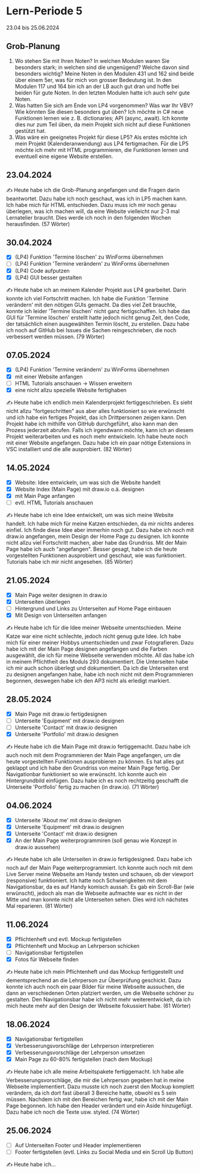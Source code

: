 # Lern-Periode 5

23.04 bis 25.06.2024

## Grob-Planung

1. Wo stehen Sie mit Ihren Noten? In welchen Modulen waren Sie besonders stark; in welchen sind die ungenügend? Welche davon sind besonders wichtig?
   Meine Noten in den Modulen 431 und 162 sind beide über einem 5er, was für mich von grosser Bedeutung ist. In den Modulen 117 und 164 bin ich an der LB auch gut dran und hoffe     bei beiden für gute Noten. In den letzten Modulen hatte ich auch sehr gute Noten.
2. Was hatten Sie sich am Ende von LP4 vorgenommen? Was war Ihr VBV? Wie könnten Sie diesen besonders gut üben?
   Ich möchte in C# neue Funktionen lernen wie z. B. dictionaries; API (async, await). Ich konnte dies nur zum Teil üben, da mein Projekt sich nicht auf diese Funktionen gestützt    hat.
4. Was wäre ein geeignetes Projekt für diese LP5?
   Als erstes möchte ich mein Projekt (Kalenderanwendung) aus LP4 fertigmachen. Für die LP5 möchte ich mehr mit HTML programmieren, die Funktionen lernen und eventuell eine eigene Website erstellen.

## 23.04.2024

✍️ Heute habe ich die Grob-Planung angefangen und die Fragen darin beantwortet. Dazu habe ich noch geschaut, was ich in LP5 machen kann. Ich habe mich für HTML entschieden. Dazu muss ich mir noch genau überlegen, was ich machen will, da eine Website vielleicht nur 2-3 mal Lernatelier braucht. Dies werde ich noch in den folgenden Wochen herausfinden. (57 Wörter)

## 30.04.2024

- [x] (LP4) Funktion 'Termine löschen' zu WinForms übernehmen
- [ ] (LP4) Funktion 'Termine verändern' zu WinForms übernehmen
- [x] (LP4) Code aufputzen
- [x] (LP4) GUI besser gestalten

✍️ Heute habe ich an meinem Kalender Projekt aus LP4 gearbeitet. Darin konnte ich viel Fortschritt machen. Ich habe die Funktion 'Termine verändern' mit den nötigen GUIs gemacht. Da dies viel Zeit brauchte, konnte ich leider 'Termine löschen' nicht ganz fertigschaffen. Ich habe das GUI für 'Termine löschen' erstellt hatte jedoch nicht genug Zeit, den Code, der tatsächlich einen ausgewählten Termin löscht, zu erstellen. Dazu habe ich noch auf GitHub bei Issues die Sachen reingeschrieben, die noch verbessert werden müssen. (79 Wörter)

## 07.05.2024

- [x] (LP4) Funktion 'Termine verändern' zu WinForms übernehmen
- [x] mit einer Website anfangen
- [ ] HTML Tutorials anschauen -> Wissen erweitern
- [x] eine nicht allzu spezielle Website fertighaben

✍️ Heute habe ich endlich mein Kalenderprojekt fertiggeschrieben. Es sieht nicht allzu "fortgeschritten" aus aber alles funktioniert so wie erwünscht und ich habe ein fertiges Projekt, das ich Drittpersonen zeigen kann. Den Projekt habe ich mithilfe von GitHub durchgeführt, also kann man den Prozess jederzeit abrufen. Falls ich irgendwann möchte, kann ich an diesem Projekt weiterarbeiten und es noch mehr entwickeln. Ich habe heute noch mit einer Website angefangen. Dazu habe ich ein paar nötige Extensions in VSC installiert und die alle ausprobiert. (82 Wörter)

## 14.05.2024

- [x] Website: Idee entwickeln, um was sich die Website handelt
- [x] Website Index (Main Page) mit draw.io o.ä. designen
- [x] mit Main Page anfangen
- [ ] evtl. HTML Tutorials anschauen

✍️ Heute habe ich eine Idee entwickelt, um was sich meine Website handelt. Ich habe mich für meine Katzen entschieden, da mir nichts anderes einfiel. Ich finde diese Idee aber immerhin noch gut. Dazu habe ich noch mit draw.io angefangen, mein Design der Home Page zu designen. Ich konnte nicht allzu viel Fortschritt machen, aber habe das Grundriss. Mit der Main Page habe ich auch "angefangen". Besser gesagt, habe ich die heute vorgestellten Funktionen ausprobiert und geschaut, wie was funktioniert. Tutorials habe ich mir nicht angesehen. (85 Wörter)

## 21.05.2024

- [x] Main Page weiter designen in draw.io
- [x] Unterseiten überlegen
- [ ] Hintergrund und Links zu Unterseiten auf Home Page einbauen
- [x] Mit Design von Unterseiten anfangen

✍️ Heute habe ich für die Idee meiner Webseite umentschieden. Meine Katze war eine nicht schlechte, jedoch nicht genug gute Idee. Ich habe mich für einer meiner Hobbys umentschieden und zwar Fotografieren. Dazu habe ich mit der Main Page designen angefangen und die Farben ausgewählt, die ich für meine Webseite verwenden möchte. All das habe ich in meinem Pflichtheit des Moduls 293 dokumentiert. Die Unterseiten habe ich mir auch schon überlegt und dokumentiert. Da ich die Unterseiten erst zu designen angefangen habe, habe ich noch nicht mit dem Programmieren begonnen, deswegen habe ich den AP3 nicht als erledigt markiert.

## 28.05.2024

- [x] Main Page mit draw.io fertigdesignen
- [ ] Unterseite 'Equipment' mit draw.io designen
- [ ] Unterseite 'Contact' mit draw.io designen
- [x] Unterseite 'Portfolio' mit draw.io designen

✍️ Heute habe ich die Main Page mit draw.io fertiggemacht. Dazu habe ich auch noch mit dem Programmieren der Main Page angefangen, um die heute vorgestellten Funktionen ausprobieren zu können. Es hat alles gut geklappt und ich habe den Grundriss von meiner Main Page fertig. Der Navigationbar funktioniert so wie erwünscht. Ich konnte auch ein Hintergrundbild einfügen. Dazu habe ich es noch rechtzeitig geschafft die Unterseite 'Portfolio' fertig zu machen (in draw.io). (71 Wörter)

## 04.06.2024

- [x] Unterseite 'About me' mit draw.io designen
- [x] Unterseite 'Equipment' mit draw.io designen
- [x] Unterseite 'Contact' mit draw.io designen
- [x] An der Main Page weiterprogrammiren (soll genau wie Konzept in draw.io aussehen)

✍️ Heute habe ich alle Unterseiten in draw.io fertigdesigned. Dazu habe ich noch auf der Main Page weiterprogrammiert. Ich konnte auch noch mit dem Live Server meine Webseite am Handy testen und schauen, ob der viewport (responsive) funktioniert. Ich hatte noch Schwierigkeiten mit dem Navigationsbar, da es auf Handy komisch aussah. Es gab ein Scroll-Bar (wie erwünscht), jedoch als man die Webseite aufmachte war es nicht in der Mitte und man konnte nicht alle Unterseiten sehen. Dies wird ich nächstes Mal reparieren. (81 Wörter)

## 11.06.2024

- [x] Pflichtenheft und evtl. Mockup fertigstellen
- [x] Pflichtenheft und Mockup an Lehrperson schicken
- [ ] Navigationsbar fertigstellen
- [x] Fotos für Webseite finden

✍️ Heute habe ich mein Pflichtenheft und das Mockup fertiggestellt und dementsprechend an die Lehrperson zur Überprüfung geschickt. Dazu konnte ich auch noch ein paar Bilder für meine Webseite aussuchen, die dann an verschiedenen Orten platziert werden, um die Webseite schöner zu gestalten. Den Navigationsbar habe ich nicht mehr weiterentwickelt, da ich mich heute mehr auf den Design der Webseite fokussiert habe. (61 Wörter)

## 18.06.2024

- [x] Navigationsbar fertigstellen
- [x] Verbesserungsvorschläge der Lehrperson interpretieren
- [x] Verbesserungsvorschläge der Lehrperson umsetzen
- [x] Main Page zu 60-80% fertigstellen (nach dem Mockup)

✍️ Heute habe ich alle meine Arbeitspakete fertiggemacht. Ich habe alle Verbesserungsvorschläge, die mir die Lehrperson gegeben hat in meine Webseite implementiert. Dazu musste ich noch zuerst den Mockup komplett verändern, da ich dort fast überall 3 Bereiche hatte, obwohl es 5 sein müssen. Nachdem ich mit den Bereichen fertig war, habe ich mit der Main Page begonnen. Ich habe den Header verändert und ein Aside hinzugefügt. Dazu habe ich noch die Texte usw. styled. (74 Wörter)

## 25.06.2024

- [ ] Auf Unterseiten Footer und Header implementieren
- [ ] Footer fertigstellen (evtl. Links zu Social Media und ein Scroll Up Button) 

✍️ Heute habe ich...

